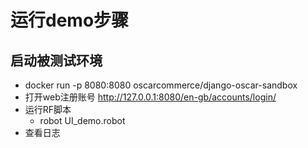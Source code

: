 # 运行demo步骤
## 启动被测试环境
- docker run  -p 8080:8080 oscarcommerce/django-oscar-sandbox
- 打开web注册账号 http://127.0.0.1:8080/en-gb/accounts/login/
- 运行RF脚本
  - robot UI_demo.robot
- 查看日志